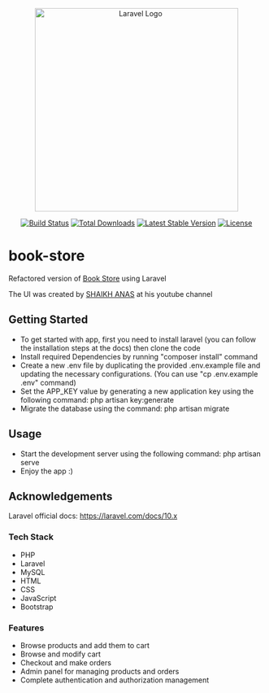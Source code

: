 <p align="center"><a href="https://laravel.com" target="_blank"><img src="https://raw.githubusercontent.com/laravel/art/master/logo-lockup/5%20SVG/2%20CMYK/1%20Full%20Color/laravel-logolockup-cmyk-red.svg" width="400" alt="Laravel Logo"></a></p>

<p align="center">
<a href="https://github.com/laravel/framework/actions"><img src="https://github.com/laravel/framework/workflows/tests/badge.svg" alt="Build Status"></a>
<a href="https://packagist.org/packages/laravel/framework"><img src="https://img.shields.io/packagist/dt/laravel/framework" alt="Total Downloads"></a>
<a href="https://packagist.org/packages/laravel/framework"><img src="https://img.shields.io/packagist/v/laravel/framework" alt="Latest Stable Version"></a>
<a href="https://packagist.org/packages/laravel/framework"><img src="https://img.shields.io/packagist/l/laravel/framework" alt="License"></a>
</p>

# book-store
Refactored version of <a href="https://github.com/khaledbahaa2400/book-store">Book Store</a> using Laravel

The UI was created by <a href="https://www.youtube.com/@MrWebDesignerAnas">SHAIKH ANAS</a> at his youtube channel

## Getting Started

* To get started with app, first you need to install laravel (you can follow the installation steps at the docs) then clone the code
* Install required Dependencies by running "composer install" command
* Create a new .env file by duplicating the provided .env.example file and updating the necessary configurations. (You can use "cp .env.example .env" command)
* Set the APP_KEY value by generating a new application key using the following command: php artisan key:generate
* Migrate the database using the command: php artisan migrate

## Usage

* Start the development server using the following command: php artisan serve
* Enjoy the app :)

## Acknowledgements

Laravel official docs: https://laravel.com/docs/10.x

### Tech Stack
* PHP
* Laravel
* MySQL
* HTML
* CSS
* JavaScript
* Bootstrap

### Features
* Browse products and add them to cart
* Browse and modify cart
* Checkout and make orders
* Admin panel for managing products and orders
* Complete authentication and authorization management
